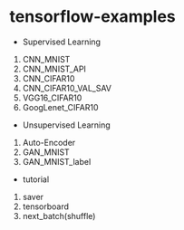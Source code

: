 # tensorflow-examples

* Supervised Learning
 1. CNN_MNIST
 2. CNN_MNIST_API
 3. CNN_CIFAR10
 4. CNN_CIFAR10_VAL_SAV
 5. VGG16_CIFAR10
 6. GoogLenet_CIFAR10

* Unsupervised Learning
 1. Auto-Encoder
 2. GAN_MNIST
 3. GAN_MNIST_label
 
* tutorial
 1. saver
 2. tensorboard
 3. next_batch(shuffle)

